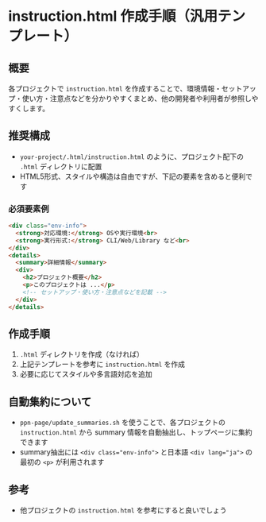 # instruction.html 作成手順（汎用テンプレート）

## 概要
各プロジェクトで `instruction.html` を作成することで、環境情報・セットアップ・使い方・注意点などを分かりやすくまとめ、他の開発者や利用者が参照しやすくします。

## 推奨構成
- `your-project/.html/instruction.html` のように、プロジェクト配下の `.html` ディレクトリに配置
- HTML5形式、スタイルや構造は自由ですが、下記の要素を含めると便利です

### 必須要素例
```html
<div class="env-info">
  <strong>対応環境:</strong> OSや実行環境<br>
  <strong>実行形式:</strong> CLI/Web/Library など<br>
</div>
<details>
  <summary>詳細情報</summary>
  <div>
    <h2>プロジェクト概要</h2>
    <p>このプロジェクトは ...</p>
    <!-- セットアップ・使い方・注意点などを記載 -->
  </div>
</details>
```

## 作成手順
1. `.html` ディレクトリを作成（なければ）
2. 上記テンプレートを参考に `instruction.html` を作成
3. 必要に応じてスタイルや多言語対応を追加

## 自動集約について
- `ppn-page/update_summaries.sh` を使うことで、各プロジェクトの `instruction.html` から summary 情報を自動抽出し、トップページに集約できます
- summary抽出には `<div class="env-info">` と日本語 `<div lang="ja">` の最初の `<p>` が利用されます

## 参考
- 他プロジェクトの `instruction.html` を参考にすると良いでしょう

